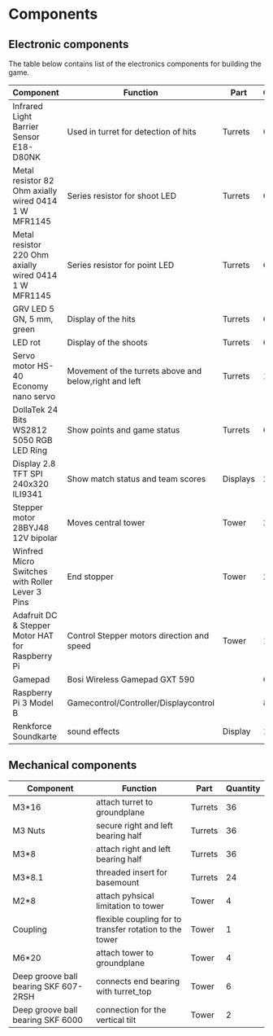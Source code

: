 # Components

## Electronic components

The table below contains list of the electronics components for building the game.


| Component | Function | Part | Quantity |
| --------------- | --------------- | --------------- |--------------- |
| Infrared Light Barrier Sensor E18-D80NK| Used in turret for detection of hits |Turrets| 6 |
| Metal resistor 82 Ohm axially wired 0414 1 W MFR1145 | Series resistor for shoot LED|Turrets| 6 |
|Metal resistor 220 Ohm axially wired 0414 1 W MFR1145| Series resistor for point LED |Turrets| 6 |
|GRV LED 5 GN, 5 mm, green| Display of the hits |Turrets| 6 |
|LED rot| Display of the shoots |Turrets|6 |
|Servo motor HS-40 Economy nano servo| Movement of the turrets above and below,right and left |Turrets |12 |
|DollaTek 24 Bits WS2812 5050 RGB LED Ring| Show points and game status|Turrets| 6 |
|Display 2.8 TFT SPI 240x320 ILI9341| Show match status and team scores | Displays|2|
|Stepper motor 28BYJ48 12V bipolar | Moves central tower  |Tower|2|
|Winfred Micro Switches with Roller Lever 3 Pins |End stopper |Tower|2|
|Adafruit DC & Stepper Motor HAT for Raspberry Pi| Control Stepper motors direction and speed   |Tower |1 |
|Gamepad  | Bosi Wireless Gamepad GXT 590|| 6|
|Raspberry Pi 3 Model B| Gamecontrol/Controller/Displaycontrol | |8|
|Renkforce Soundkarte| sound effects |Display |1|


## Mechanical components 
| Component | Function | Part | Quantity |
| --------------- | --------------- | --------------- |--------------- |
| M3*16| attach turret to groundplane|Turrets| 36|
| M3 Nuts| secure right and left bearing half |Turrets|36|
| M3*8| attach right and left bearing half |Turrets|36|
| M3*8.1| threaded insert for basemount|Turrets|24| 
| M2*8| attach pyhsical limitation to tower|Tower|4| 
| Coupling| flexible coupling for to transfer rotation to the tower|Tower|1| 
| M6*20| attach tower to groundplane|Tower|4|
| Deep groove ball bearing SKF 607-2RSH| connects end bearing with turret_top|Tower|6|
| Deep groove ball bearing SKF 6000| connection for the vertical tilt|Tower|2|